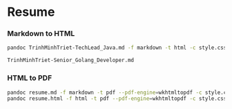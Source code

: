 # Resume

### Markdown to HTML

```bash
pandoc TrinhMinhTriet-TechLead_Java.md -f markdown -t html -c style.css -s -o html/TrinhMinhTriet-TechLead_Java.html

TrinhMinhTriet-Senior_Golang_Developer.md
```

### HTML to PDF

```bash
pandoc resume.md -f markdown -t pdf --pdf-engine=wkhtmltopdf -c style.css -s -o resume.pdf
pandoc resume.html -f html -t pdf --pdf-engine=wkhtmltopdf -c style.css -s -o resume.pdf
```
